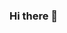 ### Hi there 👋

<!--
**punt3y/punt3y** is a ✨ _special_ ✨ repository because its `README.md` (this file) appears on your GitHub profile.

Here are some ideas to get you started:
just edited dont go through it
